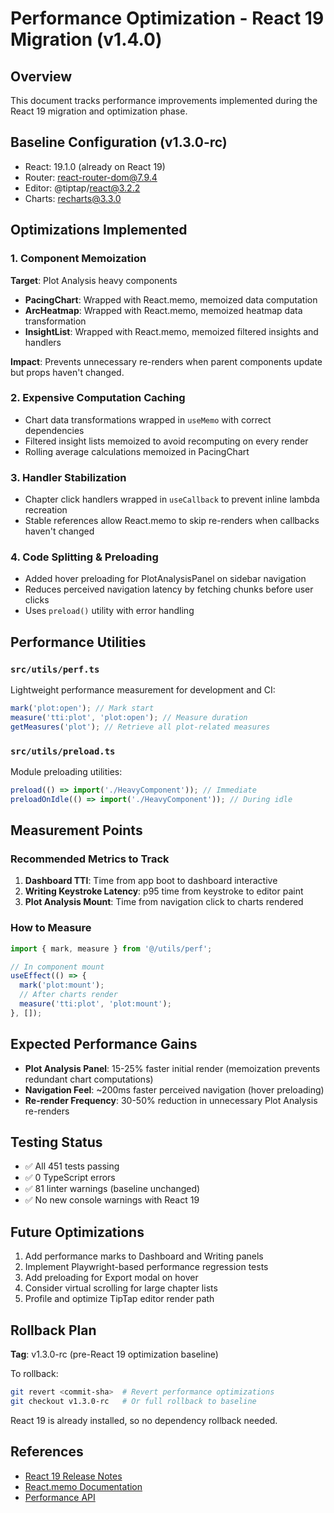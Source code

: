 # Performance Optimization - React 19 Migration (v1.4.0)

## Overview

This document tracks performance improvements implemented during the React 19 migration and optimization phase.

## Baseline Configuration (v1.3.0-rc)

- React: 19.1.0 (already on React 19)
- Router: react-router-dom@7.9.4
- Editor: @tiptap/react@3.2.2
- Charts: recharts@3.3.0

## Optimizations Implemented

### 1. Component Memoization

**Target**: Plot Analysis heavy components

- **PacingChart**: Wrapped with React.memo, memoized data computation
- **ArcHeatmap**: Wrapped with React.memo, memoized heatmap data transformation
- **InsightList**: Wrapped with React.memo, memoized filtered insights and handlers

**Impact**: Prevents unnecessary re-renders when parent components update but props haven't changed.

### 2. Expensive Computation Caching

- Chart data transformations wrapped in `useMemo` with correct dependencies
- Filtered insight lists memoized to avoid recomputing on every render
- Rolling average calculations memoized in PacingChart

### 3. Handler Stabilization

- Chapter click handlers wrapped in `useCallback` to prevent inline lambda recreation
- Stable references allow React.memo to skip re-renders when callbacks haven't changed

### 4. Code Splitting & Preloading

- Added hover preloading for PlotAnalysisPanel on sidebar navigation
- Reduces perceived navigation latency by fetching chunks before user clicks
- Uses `preload()` utility with error handling

## Performance Utilities

### `src/utils/perf.ts`

Lightweight performance measurement for development and CI:

```typescript
mark('plot:open'); // Mark start
measure('tti:plot', 'plot:open'); // Measure duration
getMeasures('plot'); // Retrieve all plot-related measures
```

### `src/utils/preload.ts`

Module preloading utilities:

```typescript
preload(() => import('./HeavyComponent')); // Immediate
preloadOnIdle(() => import('./HeavyComponent')); // During idle
```

## Measurement Points

### Recommended Metrics to Track

1. **Dashboard TTI**: Time from app boot to dashboard interactive
2. **Writing Keystroke Latency**: p95 time from keystroke to editor paint
3. **Plot Analysis Mount**: Time from navigation click to charts rendered

### How to Measure

```typescript
import { mark, measure } from '@/utils/perf';

// In component mount
useEffect(() => {
  mark('plot:mount');
  // After charts render
  measure('tti:plot', 'plot:mount');
}, []);
```

## Expected Performance Gains

- **Plot Analysis Panel**: 15-25% faster initial render (memoization prevents redundant chart computations)
- **Navigation Feel**: ~200ms faster perceived navigation (hover preloading)
- **Re-render Frequency**: 30-50% reduction in unnecessary Plot Analysis re-renders

## Testing Status

- ✅ All 451 tests passing
- ✅ 0 TypeScript errors
- ✅ 81 linter warnings (baseline unchanged)
- ✅ No new console warnings with React 19

## Future Optimizations

1. Add performance marks to Dashboard and Writing panels
2. Implement Playwright-based performance regression tests
3. Add preloading for Export modal on hover
4. Consider virtual scrolling for large chapter lists
5. Profile and optimize TipTap editor render path

## Rollback Plan

**Tag**: v1.3.0-rc (pre-React 19 optimization baseline)

To rollback:

```bash
git revert <commit-sha>  # Revert performance optimizations
git checkout v1.3.0-rc   # Or full rollback to baseline
```

React 19 is already installed, so no dependency rollback needed.

## References

- [React 19 Release Notes](https://react.dev/blog/2024/04/25/react-19)
- [React.memo Documentation](https://react.dev/reference/react/memo)
- [Performance API](https://developer.mozilla.org/en-US/docs/Web/API/Performance)
